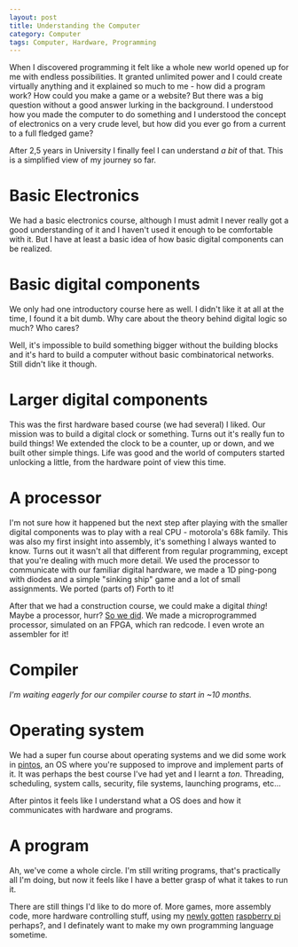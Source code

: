 ```yaml
---
layout: post
title: Understanding the Computer
category: Computer
tags: Computer, Hardware, Programming
---
```



When I discovered programming it felt like a whole new world opened up for me with endless possibilities. It granted unlimited power and I could create virtually anything and it explained so much to me - how did a program work? How could you make a game or a website? But there was a big question without a good answer lurking in the background. I understood how you made the computer to do something and I understood the concept of electronics on a very crude level, but how did you ever go from a current to a full fledged game?


After 2,5 years in University I finally feel I can understand *a bit* of that. This is a simplified view of my journey so far.

# Basic Electronics

We had a basic electronics course, although I must admit I never really got a good understanding of it and I haven't used it enough to be comfortable with it. But I have at least a basic idea of how basic digital components can be realized.

# Basic digital components

We only had one introductory course here as well. I didn't like it at all at the time, I found it a bit dumb. Why care about the theory behind digital logic so much? Who cares?

Well, it's impossible to build something bigger without the building blocks and it's hard to build a computer without basic combinatorical networks. Still didn't like it though.

# Larger digital components

This was the first hardware based course (we had several) I liked. Our mission was to build a digital clock or something. Turns out it's really fun to build things! We extended the clock to be a counter, up or down, and we built other simple things. Life was good and the world of computers started unlocking a little, from the hardware point of view this time.

# A processor

I'm not sure how it happened but the next step after playing with the smaller digital components was to play with a real CPU - motorola's 68k family. This was also my first insight into assembly, it's something I always wanted to know. Turns out it wasn't all that different from regular programming, except that you're dealing with much more detail. We used the processor to communicate with our familiar digital hardware, we made a 1D ping-pong with diodes and a simple "sinking ship" game and a lot of small assignments. We ported (parts of) Forth to it!

After that we had a construction course, we could make a digital *thing*! Maybe a processor, hurr? [So we did][MARC]. We made a microprogrammed processor, simulated on an FPGA, which ran redcode. I even wrote an assembler for it!

# Compiler

*I'm waiting eagerly for our compiler course to start in ~10 months.*

# Operating system

We had a super fun course about operating systems and we did some work in [pintos][], an OS where you're supposed to improve and implement parts of it. It was perhaps the best course I've had yet and I learnt a *ton*. Threading, scheduling, system calls, security, file systems, launching programs, etc...

After pintos it feels like I understand what a OS does and how it communicates with hardware and programs.

# A program

Ah, we've come a whole circle. I'm still writing programs, that's practically all I'm doing, but now it feels like I have a better grasp of what it takes to run it.

There are still things I'd like to do more of. More games, more assembly code, more hardware controlling stuff, using my [newly gotten][] [raspberry pi][] perhaps?, and I definately want to make my own programming language sometime.

[MARC]: /projects/MARC/
[pintos]: http://www.stanford.edu/class/cs140/projects/pintos/pintos_1.html
[newly gotten]: /blog/2012/12/14/early_christmas_present/
[raspberry pi]: http://www.raspberrypi.org/

